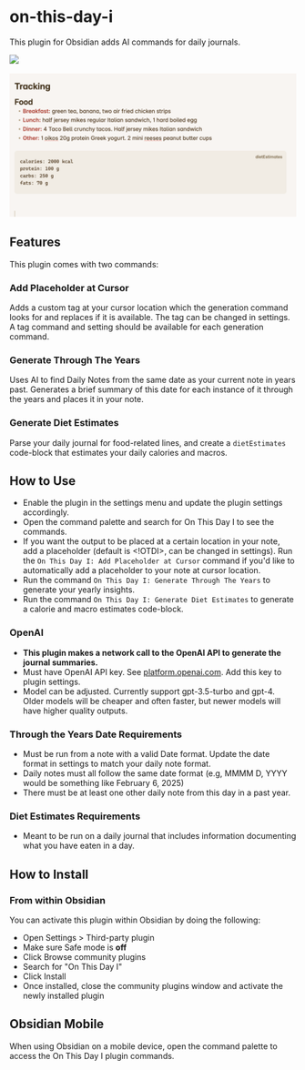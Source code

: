 # on-this-day-i
This plugin for Obsidian adds AI commands for daily journals.

![](https://github.com/benstuart0/on-this-day-i-obsidian/blob/e9f8ad5cb0165089f8bcb8717d4a0a7d033192b7/on-this-day-i-demo.gif)

![](https://github.com/benstuart0/on-this-day-i-obsidian/blob/8b0dfcf154b84fed450459c5b4b6c9f04eb478c8/demo_resources/diet-estimates-demo.png)

## Features
This plugin comes with two commands:
### Add Placeholder at Cursor
Adds a custom tag at your cursor location which the generation command looks for and replaces if it is available. The tag can be changed in settings. A tag command and setting should be available for each generation command.
### Generate Through The Years
Uses AI to find Daily Notes from the same date as your current note in years past. Generates a brief summary of this date for each instance of it through the years and places it in your note.
### Generate Diet Estimates
Parse your daily journal for food-related lines, and create a `dietEstimates` code-block that estimates your daily calories and macros.
## How to Use
- Enable the plugin in the settings menu and update the plugin settings accordingly.
- Open the command palette and search for On This Day I to see the commands.
- If you want the output to be placed at a certain location in your note, add a placeholder (default is <!OTDI>, can be changed in settings). Run the `On This Day I: Add Placeholder at Cursor` command if you'd like to automatically add a placeholder to your note at cursor location.
- Run the command `On This Day I: Generate Through The Years` to generate your yearly insights.
- Run the command `On This Day I: Generate Diet Estimates` to generate a calorie and macro estimates code-block.
### OpenAI
- **This plugin makes a network call to the OpenAI API to generate the journal summaries.**
- Must have OpenAI API key. See [platform.openai.com](https://platform.openai.com/). Add this key to plugin settings.
- Model can be adjusted. Currently support gpt-3.5-turbo and gpt-4. Older models will be cheaper and often faster, but newer models will have higher quality outputs.
### Through the Years Date Requirements
- Must be run from a note with a valid Date format. Update the date format in settings to match your daily note format.
- Daily notes must all follow the same date format (e.g, MMMM D, YYYY would be something like February 6, 2025)
- There must be at least one other daily note from this day in a past year.
### Diet Estimates Requirements
- Meant to be run on a daily journal that includes information documenting what you have eaten in a day.
## How to Install
### From within Obsidian
You can activate this plugin within Obsidian by doing the following:
- Open Settings > Third-party plugin
- Make sure Safe mode is **off**
- Click Browse community plugins
- Search for "On This Day I"
- Click Install
- Once installed, close the community plugins window and activate the newly installed plugin
## Obsidian Mobile
When using Obsidian on a mobile device, open the command palette to access the On This Day I plugin commands.
